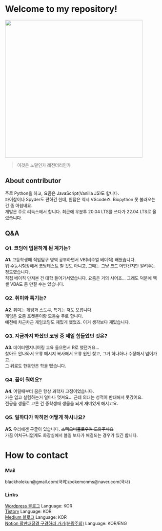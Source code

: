 <h1>Welcome to my repository!</h1>
<img src="https://img1.daumcdn.net/thumb/R1280x0/?scode=mtistory2&fname=https%3A%2F%2Fblog.kakaocdn.net%2Fdn%2Fb6LRhS%2FbtrU15fhiuo%2Ff8PbnI5vQVv1BeKSK2kohK%2Fimg.jpg" width="450">
<blockquote>이것은 노말인가 레전더리인가</blockquote> 
<h2>About contributor</h2>
주로 Python을 하고, 요즘은 JavaScript(Vanilla JS)도 합니다. <br>
파이참이나 Spyder도 편하긴 한데, 원탑은 역시 VScode죠. Biopython 못 불러오는 건 좀 아쉽네요. <br>
개발은 주로 리눅스에서 합니다. 최근에 우분투 20.04 LTS를 쓰다가 22.04 LTS로 올렸습니다. 
<h2>Q&A</h2>
<h3>Q1. 코딩에 입문하게 된 계기는?</h3>
<b>A1. </b>고등학생때 직업탐구 영역 공부하면서 VB(비주얼 베이직) 배웠습니다. <br>
뭐 수능시험장에서 코딩테스트 칠 것도 아니고, 그때는 그냥 코드 어떤건지만 알려주는 정도였습니다. <br>
직접 베이직 만져본 건 대학 들어가서였습니다. 요즘은 거의 사어죠... 그래도 덕분에 엑셀 VBA도 좀 만질 수는 있습니다. <br>
<h3>Q2. 취미와 특기는? </h3>
<b>A2. </b>취미는 게임과 스도쿠, 특기는 저도 모릅니다. <br>
게임은 요즘 포켓몬이랑 모동숲 주로 합니다. <br>
예전에 차근차근 게임코딩도 재밌게 했었죠. 이거 생각보다 재밌습니다. <br>
<h3>Q3. 지금까지 하셨던 코딩 중 제일 힘들었던 것은? </h3>
<b>A3. </b>데이터엔지니어링 교육 들으면서 R로 했던거요... <br>
찾아도 안나와서 오류 메시지 복사해서 오류 원인 찾고, 그거 하나하나 수정해서 넘어가고... <br>
그 뒤로도 한동안은 학을 뗐습니다. <br>
<h3>Q4. 꿈이 뭐예요? </h3>
<b>A4. </b>어릴때부터 꿈은 항상 과학자 고정이었습니다. <br>
가운 입고 실험하는거 얼마나 멋져요... 근데 의대는 성적이 반대해서 못갔어요. <br>
전공을 생물로 고른 건 중학생때 생물을 되게 재미있게 해서고요. <br>
<h3>Q5. 일하다가 막히면 어떻게 하시나요? </h3>
<b>A5. </b>우리에겐 구글이 있습니다. <s>스택오버플로우여 도와주세요</s><br>
가끔 어처구니없게도 화장실에서 볼일 보다가 해결되는 경우가 있긴 합니다. 
<h1>How to contact</h1>
<h3>Mail</h3>
blackholekun@gmail.com(국외)/pokemonms@naver.com(국내)<br>
<h3>Links</h3>
<a href="https://koreanraichu.sfuhost.com/">Wordpress 블로그</a> Language: KOR<br>
<a href="https://koreanraichu.tistory.com/">Tistory</a> Language: KOR<br>
<a href="https://medium.com/@koreanraichu">Medium 블로그</a> Language: KOR<br>
<a href="https://study-ing.notion.site/Molecular-recognization-c42def0b6a884f67af3fcb7f14bfa45f">Notion 팔만대장경 구경하러 가기(분량주의)</a> Language: KOR/ENG
